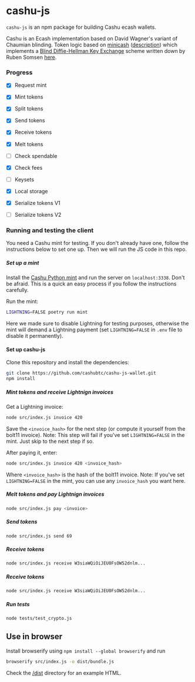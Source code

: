 # cashu-js

`cashu-js` is an npm package for building Cashu ecash wallets.

Cashu is an Ecash implementation based on David Wagner's variant of Chaumian blinding. Token logic based on [minicash](https://github.com/phyro/minicash) ([description](https://gist.github.com/phyro/935badc682057f418842c72961cf096c)) which implements a [Blind Diffie-Hellman Key Exchange](https://cypherpunks.venona.com/date/1996/03/msg01848.html) scheme written down by Ruben Somsen [here](https://gist.github.com/RubenSomsen/be7a4760dd4596d06963d67baf140406).

### Progress
- [x] Request mint
- [x] Mint tokens
- [x] Split tokens
- [x] Send tokens
- [x] Receive tokens
- [x] Melt tokens
- [ ] Check spendable
- [x] Check fees
- [ ] Keysets
- [x] Local storage
- [x] Serialize tokens V1
- [ ] Serialize tokens V2


### Running and testing the client

You need a Cashu mint for testing. If you don't already have one, follow the instructions below to set one up. Then we will run the JS code in this repo.

##### Set up a mint
Install the [Cashu Python mint](https://github.com/cashubtc/cashu) and run the server on `localhost:3338`. Don't be afraid. This is a quick an easy process if you follow the instructions carefully.


Run the mint: 

```sh
LIGHTNING=FALSE poetry run mint
```

Here we made sure to disable Lightning for testing purposes, otherwise the mint will demand a Lightning payment (set `LIGHTNING=FALSE` in `.env` file to disable it permanently). 

#### Set up cashu-js 

Clone this repository and install the dependencies:

```sh
git clone https://github.com/cashubtc/cashu-js-wallet.git
npm install
```

##### Mint tokens and receive Lightnign invoices
Get a Lightning invoice:

```sh
node src/index.js invoice 420
```

Save the `<invoice_hash>` for the next step (or compute it yourself from the bolt11 invoice). Note: This step will fail if you've set `LIGHTNING=FALSE` in the mint. Just skip to the next step if so. 

After paying it, enter:

```sh
node src/index.js invoice 420 <invoice_hash>
```
Where `<invoice_hash>` is the hash of the bolt11 invoice. Note: If you've set `LIGHTNING=FALSE` in the mint, you can use any `invoice_hash` you want here.

##### Melt tokens and pay Lightnign invoices

```sh
node src/index.js pay <invoice>
```

##### Send tokens

```sh
node src/index.js send 69
```

##### Receive tokens

```sh
node src/index.js receive W3siaWQiOiJEU0FsOW52dnlm...
```

##### Receive tokens

```sh
node src/index.js receive W3siaWQiOiJEU0FsOW52dnlm...
```

##### Run tests
```sh
node tests/test_crypto.js
```

## Use in browser

Install browserify using `npm install --global browserify` and run

```sh
browserify src/index.js -o dist/bundle.js
```

Check the [/dist](/dist/) directory for an example HTML.